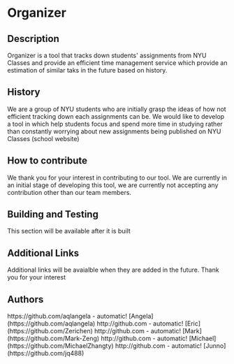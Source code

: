<h1>Organizer</h1>


<h2>Description</h2>
  <p>Organizer is a tool that tracks down students' assignments from NYU Classes and provide an efficient time management service which provide an estimation of similar taks in the future based on history.</p>
  
  
 <h2>History</h2>
 <p>We are a group of NYU students who are initially grasp the ideas of how not efficient tracking down each assignments 
can be. We would like to develop a tool in which help students focus and spend more time in studying rather than constantly worrying about new assignments being published on NYU Classes (school website)</p> 
 
 
  <h2>How to contribute</h2>
  <p>We thank you for your interest in contributing to our tool. We are currently in an initial stage of developing this tool, we are currently not accepting any contribution other than our team members. </p> 
  
  
  <h2>Building and Testing</h2>
   <p>This section will be available after it is built </p> 
   
   
  <h2>Additional Links</h2>
  <p>Additional links will be avaialble when they are added in the future. Thank you for your interest </p> 
  
  <h2>Authors</h2>
https://github.com/aqlangela - automatic!
[Angela](https://github.com/aqlangela)
http://github.com - automatic!
[Eric](https://github.com/Zerichen)
http://github.com - automatic!
[Mark](https://github.com/Mark-Zeng)
http://github.com - automatic!
[Michael](https://github.com/MichaelZhangty)
http://github.com - automatic!
[Junno](https://github.com/jq488)


